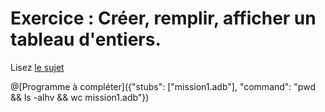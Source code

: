 # Exercice : Créer, remplir, afficher un tableau d'entiers.

Lisez [le sujet](http://wwwperso.insa-toulouse.fr/~lebotlan/Y/Ada-S2/exo-base-tab.html)

@[Programme à compléter]({"stubs": ["mission1.adb"], "command": "pwd && ls -alhv && wc mission1.adb"})
